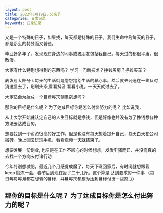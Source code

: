 ```yaml
---   
layout: post  
title: 2022年6月19日，父亲节  
categories: 日常记录  
keywords: 日常记录  
---  
```


又是一个特殊的日子，如果找，每天都是特殊的日子。我们生命中的每天的日子，都是那么的特殊而又普通。

毕业好多年了，发现现在身边的同事或者朋友包括我自己。每天过的都很平庸，很散漫。

大家有什么特别想得到的东西吗？ 学习一门新技术？挣钱买房？挣钱买车？

我发现大部分人每天的生活就是抱怨抱怨生活的糟心事。然后就去沉迷在一些及时消遣里去了，刷刷头条,看看抖音,看看小说。一天天就过去了。

大家还会为达成一个目标每天朝思夜想吗？

那你的目标是什么呢？ 为了达成目标你是怎么付出努力的呢？
比如说我，

从上大学开始就认定自己的人生目标就是挣钱，但是好像也并没有为了挣钱想各种方法去达成目的。

想要找到一个薪资很高的好工作，但是也没有每天想着提升自己，每天白天在公司搬砖，晚上回去玩玩手机，看看视频一天就结束了。

想要发展一份副业, 也只是在工作不顺心的时候想想，发发牢骚而已，并没有真的去找一个方向去付诸行动

今年特别想减肥，最近几个月感觉成魔了，每天下班回家后，有时间就想跟着 keep 锻炼一会，春节后到现在瘦了二十几斤。这个算是 达到要求的一件事 （每日每周每月都在想着的目标，并且每天都想为达到目标付出一些努力）

## 那你的目标是什么呢？ 为了达成目标你是怎么付出努力的呢？
